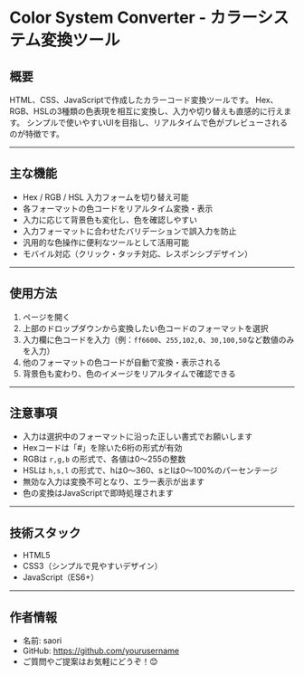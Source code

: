 # Color System Converter - カラーシステム変換ツール

## 概要
HTML、CSS、JavaScriptで作成したカラーコード変換ツールです。
Hex、RGB、HSLの3種類の色表現を相互に変換し、入力や切り替えも直感的に行えます。
シンプルで使いやすいUIを目指し、リアルタイムで色がプレビューされるのが特徴です。

---

## 主な機能
- Hex / RGB / HSL 入力フォームを切り替え可能
- 各フォーマットの色コードをリアルタイム変換・表示
- 入力に応じて背景色も変化し、色を確認しやすい
- 入力フォーマットに合わせたバリデーションで誤入力を防止
- 汎用的な色操作に便利なツールとして活用可能
- モバイル対応（クリック・タッチ対応、レスポンシブデザイン）

---

## 使用方法
1. ページを開く
2. 上部のドロップダウンから変換したい色コードのフォーマットを選択
3. 入力欄に色コードを入力（例：`ff6600`、`255,102,0`、`30,100,50`など数値のみを入力）
4. 他のフォーマットの色コードが自動で変換・表示される
5. 背景色も変わり、色のイメージをリアルタイムで確認できる

---

## 注意事項
- 入力は選択中のフォーマットに沿った正しい書式でお願いします
- Hexコードは「#」を除いた6桁の形式が有効
- RGBは `r,g,b` の形式で、各値は0〜255の整数
- HSLは `h,s,l` の形式で、hは0〜360、sとlは0〜100%のパーセンテージ
- 無効な入力は変換不可となり、エラー表示が出ます
- 色の変換はJavaScriptで即時処理されます

---

## 技術スタック
- HTML5
- CSS3（シンプルで見やすいデザイン）
- JavaScript（ES6+）

---

## 作者情報
- 名前: saori
- GitHub: https://github.com/yourusername
- ご質問やご提案はお気軽にどうぞ！😊
